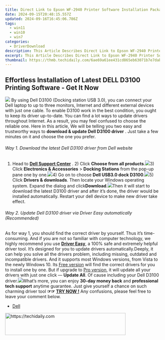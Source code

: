 ```yaml
---
title: Direct Link to Epson WF-2940 Printer Software Installation Packages for Win 7/8.1/10
date: 2024-09-15T20:48:15.557Z
updated: 2024-09-16T16:45:06.786Z
tags:
  - win11
  - win10
  - win7
categories:
  - DriverDownload
description: This Article Describes Direct Link to Epson WF-2940 Printer Software Installation Packages for Win 7/8.1/10
excerpt: This Article Describes Direct Link to Epson WF-2940 Printer Software Installation Packages for Win 7/8.1/10
thumbnail: https://thmb.techidaily.com/6ae69a61ee431cd865eb63071b7e7dab33df662eeb4d068d44c620780bca6c82.jpeg
---
```


## Effortless Installation of Latest DELL D3100 Printing Software - Get It Now

![](https://images.drivereasy.com/wp-content/uploads/2017/05/1-4.jpg) By using Dell D3100 (Docking station USB 3.0), you can connect your Dell laptop to up to three monitors, Internet and different external devices with just one cable. To enable D3100 work in the best condition, you ought to keep its driver up-to-date. You can find a lot ways to update drivers throughout Internet. As a result, you may feel confused to choose the reliable one. Here in this article, We will be telling you two easy and trustworthy ways to **download & update Dell D3100 driver** . Just take a few minutes on it and choose the one you prefer.

###### Way 1\. Download the latest Dell D3100 driver from Dell website

######

1) Head to **[Dell Support Center](https://shop-links.co/link/?exclusive=1&publisher_slug=itechdaily19598&url=http%3A%2F%2Fwww.dell.com%2Fsupport%2Fhome%2Fus%2Fen%2F19%3Fc%3Dus%26l%3Den%26%7Eck%3Dmn)** . 2) Click **Choose from all products**.![](https://images.drivereasy.com/wp-content/uploads/2017/05/2-3.jpg)3) Click **Electronics & Accessories** \> **Docking Stations** from the pop-up pane one by one.![](https://images.drivereasy.com/wp-content/uploads/2017/05/3-3.jpg)4) Go on to choose **Dell USB3.0 dock D3100**.![](https://images.drivereasy.com/wp-content/uploads/2017/05/4-4.jpg)5) Click **Drivers & downloads**. Then locate your Windows operating system. Expand the dialog and click**Download**.![](https://images.drivereasy.com/wp-content/uploads/2017/05/5-3.jpg)Then it will start to download the latest D3100 driver and after it’s done, the driver would be installed automatically. Restart your dell device to make new driver take effect.

###### Way 2\. Update Dell D3100 driver via Driver Easy automatically (Recommended)

######

As for way 1, you should find the correct driver by yourself. Thus it’s time-consuming. And if you are not so familiar with computer technology, we highly recommend you use [**Driver Easy**](https://tools.techidaily.com/drivereasy/download/), a 100% safe and extremely helpful driver tool.  It’s designed for you to update drivers automatically.Deeply, it can help you solve all the drivers problem, including missing, outdated and incompatible drivers. And it supports most Windows versions, from Vista to the newly Windows 10\. Its [Free version](https://tools.techidaily.com/drivereasy/download/) will find the correct drivers for you to install one by one. But if upgrade to [Pro version](https://tools.techidaily.com/drivereasy/download/), it will update all your drivers with just one click — **Update All**. Of cause including your Dell D3100 driver.![](https://images.drivereasy.com/wp-content/uploads/2017/05/6-3.jpg)What’s more, you can enjoy **30-day money back** and **professional tech support** anytime guarantee. Just  give yourself a chance on such charming driver tool **☞☞**  **[TRY NOW !](https://tools.techidaily.com/drivereasy/download/)** **[](https://tools.techidaily.com/drivereasy/download/)** **[](https://tools.techidaily.com/drivereasy/download/)** Any confusions, please feel free to leave your comment below.

* [Dell](https://tools.techidaily.com/drivereasy/download/)

<ins class="adsbygoogle"
     style="display:block"
     data-ad-format="autorelaxed"
     data-ad-client="ca-pub-7571918770474297"
     data-ad-slot="1223367746"></ins>

<ins class="adsbygoogle"
     style="display:block"
     data-ad-client="ca-pub-7571918770474297"
     data-ad-slot="8358498916"
     data-ad-format="auto"
     data-full-width-responsive="true"></ins>



<!-- affiliate ads begin -->
<a href="https://aligracehair.sjv.io/c/5597632/2115935/19272" target="_top" id="2115935">
  <img src="//a.impactradius-go.com/display-ad/19272-2115935" border="0" alt="https://techidaily.com" width="392" height="72"/>
</a>
<img height="0" width="0" src="https://aligracehair.sjv.io/i/5597632/2115935/19272" style="position:absolute;visibility:hidden;" border="0" />
<!-- affiliate ads end -->


